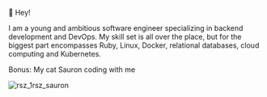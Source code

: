 👋 Hey!

I am a young and ambitious software engineer specializing in backend development and DevOps. My skill set is all over the place, but for the biggest part encompasses Ruby, Linux, Docker, relational databases, cloud computing and Kubernetes.

Bonus: My cat Sauron coding with me 

![rsz_1rsz_sauron](https://github.com/mmatotan/mmatotan/assets/38381373/aeab7594-4a1d-4785-90e5-d0f9008045af)
